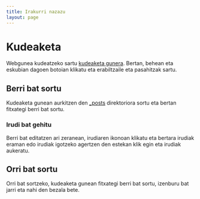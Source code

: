 ```yaml
---
title: Irakurri nazazu
layout: page
---
```


Kudeaketa
=========

Webgunea kudeatzeko sartu [kudeaketa gunera][kudeaketa]. Bertan, behean eta
eskubian dagoen botoian klikatu eta erabiltzaile eta pasahitzak sartu.

Berri bat sortu
---------------

Kudeaketa gunean aurkitzen den [_posts][posts] direktoriora sortu eta bertan
fitxategi berri bat sortu.

### Irudi bat gehitu

Berri bat editatzen ari zeranean, irudiaren ikonoan klikatu eta bertara irudiak
eraman edo irudiak igotzeko agertzen den estekan klik egin eta irudiak
aukeratu.


Orri bat sortu
--------------

Orri bat sortzeko, kudeaketa gunean fitxategi berri bat sortu, izenburu bat
jarri eta nahi den bezala bete.

[kudeaketa]: http://prose.io/#lakaxita/lakaxita.github.io
[posts]: http://prose.io/#lakaxita/lakaxita.github.io/tree/master/_posts
